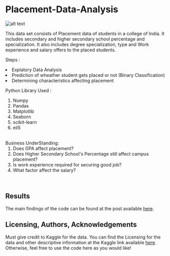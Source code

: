 # Placement-Data-Analysis
![alt text](https://miro.medium.com/max/4376/1*AUnW4zEpbfnqH1-1KmSpNw.png)

This data set consists of Placement data of students in a college of India. It includes secondary and higher secondary school percentage and specialization. It also includes degree specialization, type and Work experience and salary offers to the placed students.</br>

Steps :</br>
<Li>Explatory Data Analysis</li>
<Li>Prediction of wheather student gets placed or not (Binary Classification)
<Li>Determining characteristics affecting placement
  
  
Python Library Used :</br>
<ol>
<li>Numpy</li>
<Li>Pandas</li>
<Li>Matplotlib</li>
<Li>Seaborn</li>
<Li>scikit-learn</li>
<li>eli5</li></ol></br>
Business UnderStanding:</br>
<ol>
<li>Does GPA affect placement?</li>
<Li>Does Higher Secondary School's Percentage still affect campus placement?</li>
<Li>Is work experience required for securing good job?</li>
<Li>What factor affect the salary?</li></ol></br>

## Results<a name="results"></a>

The main findings of the code can be found at the post available [here](https://medium.com/@josh_2774/how-do-you-become-a-developer-5ef1c1c68711).

## Licensing, Authors, Acknowledgements<a name="licensing"></a>

Must give credit to Kaggle for the data.  You can find the Licensing for the data and other descriptive information at the Kaggle link available [here](https://storage.googleapis.com/kaggle-data-sets/596958/1073629/bundle/archive.zip?GoogleAccessId=web-data@kaggle-161607.iam.gserviceaccount.com&Expires=1588350916&Signature=khXXeNMUrx%2B35kUrKZivYQVKUlZ%2FyaJELKFnpBhr%2B3npzHIlf7cVz9wWvmzFDfMl%2BAg0U7hyg5BYR679IOgE90Ad6tdSB7pnMWfomhgV1HOduhTziA4wuu9d1gHtOZuW5d26rup4BTdLsaOE6doa2yoI%2BDqSWzzp%2B2%2FdrdvHzaKgWVIwVwpigZVXpHBKXl%2Ba1CQX7ZUa%2F7X97hFlq2Cbx6MxkxL2Rj2AEWe8NrkOq%2BYvPirt%2F3YF7cPG9bFJFaOtofIcs8bXt1ZIVxocvlRlYVouIO0Uap2Ar7PR%2FPNWDJbaTMbIuJvfAbaZVYq%2FfiT1LQcLZzVsRBXNh%2F%2FKbiJDmw%3D%3D&response-content-disposition=attachment%3B+filename%3Dfactors-affecting-campus-placement.zip).  Otherwise, feel free to use the code here as you would like! 

